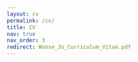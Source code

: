 ```yaml
---
layout: cv
permalink: /cv/
title: CV
nav: true
nav_order: 3
redirect: Wonse_Jo_Curriculum_Vitae.pdf
---
```

